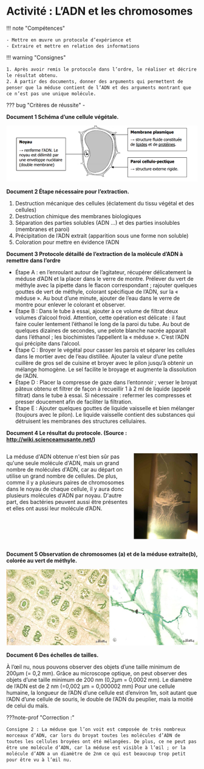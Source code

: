 # Activité : L’ADN et les chromosomes

!!! note "Compétences"

    - Mettre en œuvre un protocole d’expérience et 
    - Extraire et mettre en relation des informations

!!! warning "Consignes"

    1. Après avoir remis le protocole dans l’ordre, le réaliser et décrire le résultat obtenu.
    2. À partir des documents, donner des arguments qui permettent de penser que la méduse contient de l’ADN et des arguments montrant que ce n’est pas une unique molécule.
    
??? bug "Critères de réussite"
    - 




**Document 1 Schéma d’une cellule végétale.**

![](pictures/schemaCellVeg.png)

**Document 2 Étape nécessaire pour l’extraction.**

1. Destruction mécanique des cellules (éclatement du tissu végétal et des cellules)
2. Destruction chimique des membranes biologiques
3. Séparation des parties solubles (ADN …) et des parties insolubles (membranes et paroi)
4. Précipitation de l’ADN extrait (apparition sous une forme non soluble)
5. Coloration pour mettre en évidence l’ADN

**Document 3 Protocole détaillé de l’extraction de la molécule d’ADN à remettre dans l’ordre**
    
- Étape A : en l’enroulant autour de l’agitateur, récupérer délicatement la méduse d’ADN et la placer dans le verre de montre. Prélever du vert de méthyle avec la pipette dans le flacon correspondant ; rajouter quelques gouttes de vert de méthyle, colorant spécifique de l’ADN, sur la « méduse ». Au bout d’une minute, ajouter de l’eau dans le verre de montre pour enlever le colorant et observer. 
- Étape B : Dans le tube à essai, ajouter à ce volume de filtrat deux volumes d’alcool froid. Attention, cette opération est délicate : il faut faire couler lentement l’éthanol le long de la paroi du tube. Au bout de quelques dizaines de secondes, une pelote blanche nacrée apparait dans l’éthanol ; les biochimistes l’appellent la « méduse ». C’est l’ADN qui précipite dans l’alcool.
- Étape C : Broyer le végétal pour casser les parois et séparer les cellules dans le mortier avec de l’eau distillée. Ajouter la valeur d’une petite cuillère de gros sel de cuisine et broyer avec le pilon jusqu’à obtenir un mélange homogène. Le sel facilite le broyage et augmente la dissolution de l’ADN. 
- Étape D : Placer la compresse de gaze dans l’entonnoir ; verser le broyat pâteux obtenu et filtrer de façon à recueillir 1 à 2 ml de liquide (appelé filtrat) dans le tube à essai. Si nécessaire : refermer les compresses et presser doucement afin de faciliter la filtration. 
- Étape E : Ajouter quelques gouttes de liquide vaisselle et bien mélanger (toujours avec le pilon). Le liquide vaisselle contient des substances qui détruisent les membranes des structures cellulaires. 

**Document 4 Le résultat du protocole. (Source : http://wiki.scienceamusante.net/)**


<div markdown style="display:flex; flex-direction:row">

<div markdown style="display:flex; flex-direction:column; flex: 2 1 0;">

La méduse d'ADN obtenue n'est bien sûr pas qu'une seule molécule d'ADN, mais un grand nombre de molécules d'ADN, car au départ on utilise un grand nombre de cellules. De plus, comme il y a plusieurs paires de chromosomes dans le noyau de chaque cellule, il y aura donc plusieurs molécules d'ADN par noyau. D'autre part, des bactéries peuvent aussi être présentes et elles ont aussi leur molécule d’ADN.

</div>

<div markdown style="display:flex; flex-direction:column; flex: 1 1 0;">


![](pictures/meduseADN.png)

</div>

</div>

**Document 5 Observation de chromosomes (a) et de la méduse extraite(b), colorée au vert de méthyle.**

![](pictures/photoADNChromosome.png)

**Document 6 Des échelles de tailles.**

À l’œil nu, nous pouvons observer des objets d’une taille minimum de 200µm (= 0,2 mm). Grâce au microscope optique, on peut observer des objets d’une taille minimum de 200 nm (0,2µm = 0,0002 mm).
Le diamètre de l’ADN est de 2 nm (=0,002 µm = 0,000002 mm)
Pour une cellule humaine, la longueur de l’ADN d’une cellule est d’environ 1m, soit autant que l’ADN d’une cellule de souris, le double de l’ADN du peuplier, mais la moitié de celui du maïs.



???note-prof "Correction :"

    Consigne 2 : La méduse que l’on voit est composée de très nombreux morceaux d’ADN, car lors du broyat toutes les molécules d’ADN de toutes les cellules broyées ont été mélangées. De plus, ce ne peut pas être une molécule d’ADN, car la méduse est visible à l’œil ; or la molécule d’ADN a un diamètre de 2nm ce qui est beaucoup trop petit pour être vu à l’œil nu.
